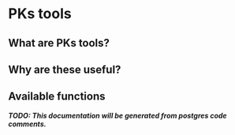 
# PKs tools

## What are PKs tools?

## Why are these useful?

## Available functions

***TODO: This documentation will be generated from postgres code comments.***


